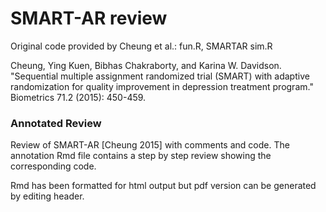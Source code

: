 # SMART-AR review
Original code provided by Cheung et al.: fun.R, SMARTAR sim.R

Cheung, Ying Kuen, Bibhas Chakraborty, and Karina W. Davidson. "Sequential multiple assignment randomized trial (SMART) with adaptive randomization for quality improvement in depression treatment program." Biometrics 71.2 (2015): 450-459.

### Annotated Review

Review of SMART-AR [Cheung 2015] with comments and code. The annotation Rmd file contains a step by step review showing the corresponding code. 

Rmd has been formatted for html output but pdf version can be generated by editing header. 
